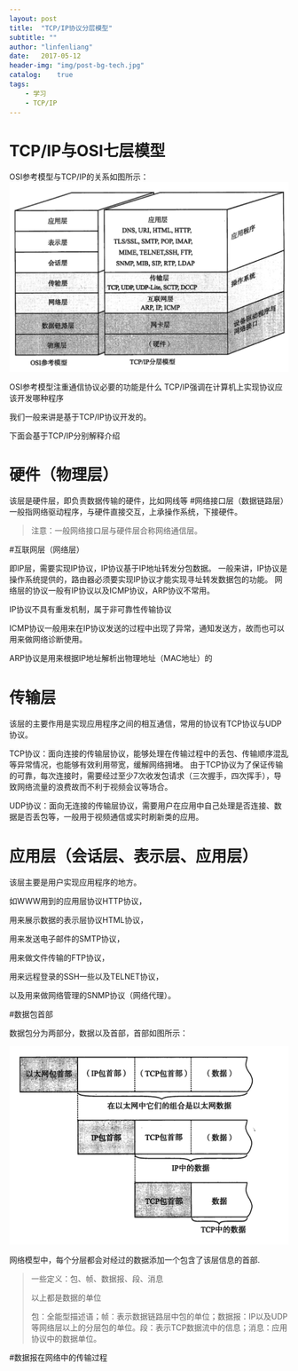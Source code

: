 ```yaml
---
layout: post
title:  "TCP/IP协议分层模型"
subtitle: ""
author: "linfenliang"
date:   2017-05-12
header-img: "img/post-bg-tech.jpg"
catalog:    true
tags:
    - 学习
    - TCP/IP
---
```


# TCP/IP与OSI七层模型

OSI参考模型与TCP/IP的关系如图所示：
![OSI参考模型与TCP/IP的关系](/img/post-images/2017-05-12/osi-tcpip_relation_170512.jpeg)

OSI参考模型注重通信协议必要的功能是什么
TCP/IP强调在计算机上实现协议应该开发哪种程序

我们一般来讲是基于TCP/IP协议开发的。

下面会基于TCP/IP分别解释介绍

# 硬件（物理层）

该层是硬件层，即负责数据传输的硬件，比如网线等
#网络接口层（数据链路层）
一般指网络驱动程序，与硬件直接交互，上承操作系统，下接硬件。
> 注意：一般网络接口层与硬件层合称网络通信层。

#互联网层（网络层）

即IP层，需要实现IP协议，IP协议基于IP地址转发分包数据。
一般来讲，IP协议是操作系统提供的，路由器必须要实现IP协议才能实现寻址转发数据包的功能。
网络层的协议一般有IP协议以及ICMP协议，ARP协议不常用。

IP协议不具有重发机制，属于非可靠性传输协议

ICMP协议一般用来在IP协议发送的过程中出现了异常，通知发送方，故而也可以用来做网络诊断使用。

ARP协议是用来根据IP地址解析出物理地址（MAC地址）的

# 传输层
该层的主要作用是实现应用程序之间的相互通信，常用的协议有TCP协议与UDP协议。

TCP协议：面向连接的传输层协议，能够处理在传输过程中的丢包、传输顺序混乱等异常情况，也能够有效利用带宽，缓解网络拥堵。
由于TCP协议为了保证传输的可靠，每次连接时，需要经过至少7次收发包请求（三次握手，四次挥手），导致网络流量的浪费故而不利于视频会议等场合。

UDP协议：面向无连接的传输层协议，需要用户在应用中自己处理是否连接、数据是否丢包等，一般用于视频通信或实时刷新类的应用。
# 应用层（会话层、表示层、应用层）

该层主要是用户实现应用程序的地方。

如WWW用到的应用层协议HTTP协议，

用来展示数据的表示层协议HTML协议，

用来发送电子邮件的SMTP协议，

用来做文件传输的FTP协议，

用来远程登录的SSH一些以及TELNET协议，

以及用来做网络管理的SNMP协议（网络代理）。

#数据包首部

数据包分为两部分，数据以及首部，首部如图所示：

![](/img/post-images/2017-05-12/data-packet-header.jpeg)

网络模型中，每个分层都会对经过的数据添加一个包含了该层信息的首部.

> 一些定义：包、帧、数据报、段、消息
> 
> 以上都是数据的单位
> 
> 包：全能型描述语；帧：表示数据链路层中包的单位；数据报：IP以及UDP等网络层以上的分层包的单位。段：表示TCP数据流中的信息；消息：应用协议中的数据单位。

#数据报在网络中的传输过程




#
